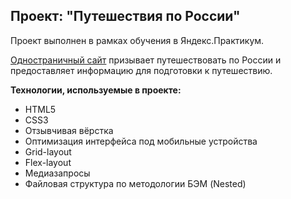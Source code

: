 ## Проект: "Путешествия по России"
Проект выполнен в рамках обучения в Яндекс.Практикум.

[Одностраничный сайт](https://xcquake.github.io/russian-travel/index.html) призывает путешествовать по России и предоставляет информацию для подготовки к путешествию.


**Технологии, используемые в проекте:**

* HTML5
* CSS3
* Отзывчивая вёрстка
* Оптимизация интерфейса под мобильные устройства
* Grid-layout
* Flex-layout
* Медиазапросы
* Файловая структура по методологии БЭМ (Nested)

